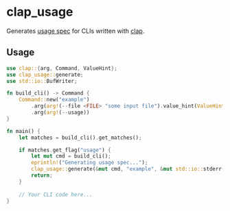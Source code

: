 # clap_usage

Generates [usage spec](https://usage.jdx.dev) for CLIs written with [clap](https://crates.io/crates/clap).

## Usage

```rust
use clap::{arg, Command, ValueHint};
use clap_usage::generate;
use std::io::BufWriter;

fn build_cli() -> Command {
    Command::new("example")
        .arg(arg!(--file <FILE> "some input file").value_hint(ValueHint::AnyPath))
        .arg(arg!(--usage))
}

fn main() {
    let matches = build_cli().get_matches();

    if matches.get_flag("usage") {
        let mut cmd = build_cli();
        eprintln!("Generating usage spec...");
        clap_usage::generate(&mut cmd, "example", &mut std::io::stderr()).unwrap();
        return;
    }
    
    // Your CLI code here...
}
```
